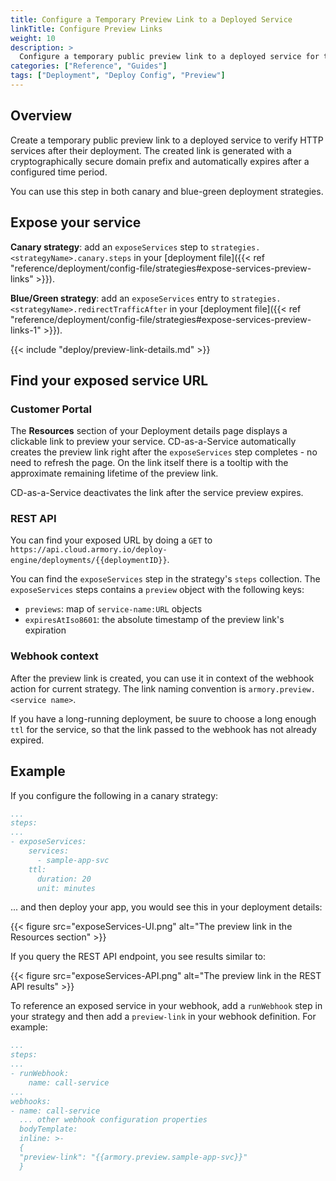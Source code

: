 ```yaml
---
title: Configure a Temporary Preview Link to a Deployed Service
linkTitle: Configure Preview Links
weight: 10
description: >
  Configure a temporary public preview link to a deployed service for testing.
categories: ["Reference", "Guides"]
tags: ["Deployment", "Deploy Config", "Preview"]
---
```


## Overview

 Create a temporary public preview link to a deployed service to verify HTTP services after their deployment. The created link is generated with a cryptographically secure domain prefix and automatically expires after a configured time period.

You can use this step in both canary and blue-green deployment strategies.

 ## Expose your service

**Canary strategy**: add an `exposeServices` step to `strategies.<strategyName>.canary.steps` in your [deployment file]({{< ref "reference/deployment/config-file/strategies#expose-services-preview-links" >}}).

**Blue/Green strategy**: add an `exposeServices` entry to `strategies.<strategyName>.redirectTrafficAfter` in your [deployment file]({{< ref "reference/deployment/config-file/strategies#expose-services-preview-links-1" >}}).

{{< include "deploy/preview-link-details.md" >}}

## Find your exposed service URL

### Customer Portal

The **Resources** section of your Deployment details page displays a clickable link to preview your service. CD-as-a-Service automatically creates the preview link right after the `exposeServices` step completes - no need to refresh the page. On the link itself there is a tooltip with the approximate remaining lifetime of the preview link.

CD-as-a-Service deactivates the link after the service preview expires.

### REST API

You can find your exposed URL by doing a `GET` to `https://api.cloud.armory.io/deploy-engine/deployments/{{deploymentID}}`.

You can find the `exposeServices` step in the strategy's `steps` collection. The `exposeServices` steps contains a `preview` object with the following keys:

* `previews`: map of `service-name:URL` objects
* `expiresAtIso8601`: the absolute timestamp of the preview link's expiration

### Webhook context

After the preview link is created, you can use it in context of the webhook action for current strategy. The link naming convention is `armory.preview.<service name>`.

If you have a long-running deployment, be suure to choose a long enough `ttl` for the service, so that the link passed to the webhook has not already expired.

## Example

If you configure the following in a canary strategy:

```yaml
...
steps:
...
- exposeServices:
    services:
      - sample-app-svc
    ttl:
      duration: 20
      unit: minutes
```

... and then deploy your app, you would see this in your deployment details:

{{< figure src="exposeServices-UI.png" alt="The preview link in the Resources section" >}}

If you query the REST API endpoint, you see results similar to:

{{< figure src="exposeServices-API.png" alt="The preview link in the REST API results" >}}

To reference an exposed service in your webhook, add a `runWebhook` step in your strategy and then add a `preview-link` in your webhook definition. For example:

```yaml
...
steps:
...
- runWebhook:
    name: call-service
...
webhooks:
- name: call-service
  ... other webhook configuration properties
  bodyTemplate:
  inline: >-
  {
  "preview-link": "{{armory.preview.sample-app-svc}}"
  }
```

